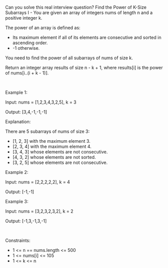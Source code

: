 Can you solve this real interview question? Find the Power of K-Size Subarrays I - You are given an array of integers nums of length n and a positive integer k.

The power of an array is defined as:

 * Its maximum element if all of its elements are consecutive and sorted in ascending order.
 * -1 otherwise.

You need to find the power of all subarrays of nums of size k.

Return an integer array results of size n - k + 1, where results[i] is the power of nums[i..(i + k - 1)].

 

Example 1:

Input: nums = [1,2,3,4,3,2,5], k = 3

Output: [3,4,-1,-1,-1]

Explanation:

There are 5 subarrays of nums of size 3:

 * [1, 2, 3] with the maximum element 3.
 * [2, 3, 4] with the maximum element 4.
 * [3, 4, 3] whose elements are not consecutive.
 * [4, 3, 2] whose elements are not sorted.
 * [3, 2, 5] whose elements are not consecutive.

Example 2:

Input: nums = [2,2,2,2,2], k = 4

Output: [-1,-1]

Example 3:

Input: nums = [3,2,3,2,3,2], k = 2

Output: [-1,3,-1,3,-1]

 

Constraints:

 * 1 <= n == nums.length <= 500
 * 1 <= nums[i] <= 105
 * 1 <= k <= n